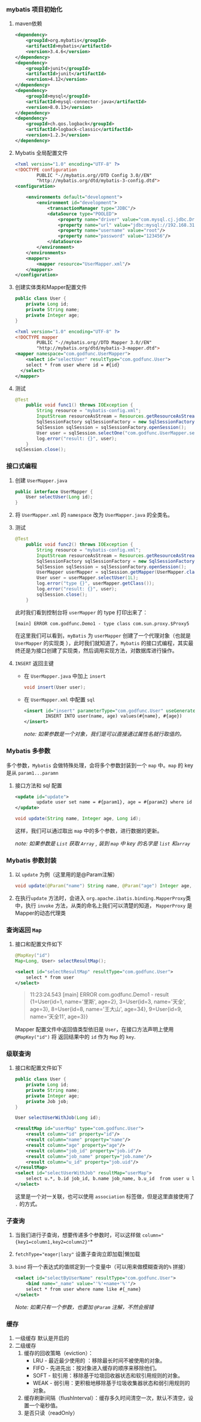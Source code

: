 ### mybatis 项目初始化

1. maven依赖

   ```xml
   <dependency>
       <groupId>org.mybatis</groupId>
       <artifactId>mybatis</artifactId>
       <version>3.4.6</version>
   </dependency>
   <dependency>
       <groupId>junit</groupId>
       <artifactId>junit</artifactId>
       <version>4.12</version>
   </dependency>
   <dependency>
       <groupId>mysql</groupId>
       <artifactId>mysql-connector-java</artifactId>
       <version>8.0.13</version>
   </dependency>
   <dependency>
       <groupId>ch.qos.logback</groupId>
       <artifactId>logback-classic</artifactId>
       <version>1.2.3</version>
   </dependency>
   ```



2. Mybatis 全局配置文件

   ```xml
   <?xml version="1.0" encoding="UTF-8" ?>
   <!DOCTYPE configuration
           PUBLIC "-//mybatis.org//DTD Config 3.0//EN"
           "http://mybatis.org/dtd/mybatis-3-config.dtd">
   <configuration>
   
       <environments default="development">
           <environment id="development">
               <transactionManager type="JDBC"/>
               <dataSource type="POOLED">
                   <property name="driver" value="com.mysql.cj.jdbc.Driver"/>
                   <property name="url" value="jdbc:mysql://192.168.31.136:3306/mybatis"/>
                   <property name="username" value="root"/>
                   <property name="password" value="123456"/>
               </dataSource>
           </environment>
       </environments>
       <mappers>
           <mapper resource="UserMapper.xml"/>
       </mappers>
   </configuration>
   ```



3. 创建实体类和Mapper配置文件

   ```java
   public class User {
       private Long id;
       private String name;
       private Integer age;
   }
   ```

   ```xml
   <?xml version="1.0" encoding="UTF-8" ?>
   <!DOCTYPE mapper
           PUBLIC "-//mybatis.org//DTD Mapper 3.0//EN"
           "http://mybatis.org/dtd/mybatis-3-mapper.dtd">
   <mapper namespace="com.godfunc.UserMapper">
       <select id="selectUser" resultType="com.godfunc.User">
       select * from user where id = #{id}
     </select>
   </mapper>
   ```


4. 测试

   ```java
   @Test
       public void func1() throws IOException {
           String resource = "mybatis-config.xml";
           InputStream resourceAsStream = Resources.getResourceAsStream(resource);
           SqlSessionFactory sqlSessionFactory = new SqlSessionFactoryBuilder().build(resourceAsStream);
           SqlSession sqlSession = sqlSessionFactory.openSession();
           User user = sqlSession.selectOne("com.godfunc.UserMapper.selectUser", 1L);
           log.error("result: {}", user);
       }
   sqlSession.close();
   ```



### 接口式编程

1. 创建 `UserMapper.java` 

   ```java
   public interface UserMapper {
       User selectUser(Long id);
   }
   ```

2. 将 `UserMapper.xml` 的 `namespace` 改为 `UserMapper.java` 的全类名。

3. 测试

   ```java
   @Test
       public void func2() throws IOException {
           String resource = "mybatis-config.xml";
           InputStream resourceAsStream = Resources.getResourceAsStream(resource);
           SqlSessionFactory sqlSessionFactory = new SqlSessionFactoryBuilder().build(resourceAsStream);
           SqlSession sqlSession = sqlSessionFactory.openSession();
           UserMapper userMapper = sqlSession.getMapper(UserMapper.class);
           User user = userMapper.selectUser(1L);
           log.error("type {}", userMapper.getClass());
           log.error("result: {}", user);
           sqlSession.close();
       }
   ```

   此时我们看到控制台将 `userMapper` 的 type 打印出来了：

   ```console
   [main] ERROR com.godfunc.Demo1 - type class com.sun.proxy.$Proxy5
   ```

   在这里我们可以看到，`myBatis`  为 `userMapper` 创建了一个代理对象（也就是 `UserMapper` 的实现类 ），此时我们就知道了，`Mybatis` 的接口式编程，其实最终还是为接口创建了实现类，然后调用实现方法，对数据库进行操作。



4. `INSERT`  返回主键

   * 在 `UserMapper.java` 中加上 `insert`

     ```java
     void insert(User user);
     ```

   * 在 `UserMapper.xml` 中配置 `sql`

     ```xml
     <insert id="insert" parameterType="com.godfunc.User" useGeneratedKeys="true" keyProperty="id">
             INSERT INTO user(name, age) values(#{name}, #{age})
     </insert>
     ```

     *note: 如果参数是一个对象，我们是可以直接通过属性名就行取值的。*



### Mybatis 多参数

多个参数，`Mybatis` 会做特殊处理，会将多个参数封装到一个 `map` 中。`map` 的 key 是从 `param1...paramn`

1. 接口方法和 sql 配置

   ```xml
   <update id="update">
           update user set name = #{param1}, age = #{param2} where id = #{param3}
   </update>
   ```

   ```java
   void update(String name, Integer age, Long id);
   ```

   这样，我们可以通过取出 `map` 中的多个参数，进行数据的更新。

   *note: 如果参数是 `List` 获取 `Array` , 装到 `map` 中 key 的名字是 `list` 和`array`*





### Mybatis 参数封装

1. 以 `update` 为例（这里用的是@Param注解）

   ```java
   void update(@Param("name") String name, @Param("age") Integer age, @Param("id") Long id);
   ```

2. 在执行`update` 方法时，会进入 `org.apache.ibatis.binding.MapperProxy`类中，执行 `invoke` 方法，从类的命名上我们可以清楚的知道， `MapperProxy` 是Mapper的动态代理类





### 查询返回 `Map`

1. 接口和配置文件如下

   ```java
   @MapKey("id")
   Map<Long, User> selectResultMap();
   ```

   ```xml
   <select id="selectResultMap" resultType="com.godfunc.User">
       select * from user
   </select>
   ```

   > 11:23:24.543 [main] ERROR com.godfunc.Demo1 - result {1=User{id=1, name='里斯', age=2}, 3=User{id=3, name='天全', age=3}, 8=User{id=8, name='王大山', age=34}, 9=User{id=9, name='天全11', age=3}}

   Mapper 配置文件中返回值类型依旧是 `User`，在接口方法声明上使用 `@MapKey("id")` 将 返回结果中的 `id` 作为 `Map` 的 `key`.



### 级联查询

1. 接口和配置文件如下

   ```java
   public class User {
       private Long id;
       private String name;
       private Integer age;
       private Job job;
   }
   ```



   ```java
   User selectUserWithJob(Long id);
   ```

   ```xml
   <resultMap id="userMap" type="com.godfunc.User">
       <result column="id" property="id"/>
       <result column="name" property="name"/>
       <result column="age" property="age"/>
       <result column="job_id" property="job.id"/>
       <result column="job_name" property="job.name"/>
       <result column="u_id" property="job.uid"/>
   </resultMap>
   <select id="selectUserWithJob" resultMap="userMap">
       select u.*, b.id job_id, b.name job_name, b.u_id  from user u left join job b on b.u_id = u.id where u.id = #{id}
   </select>
   ```

   这里是一个对一关联，也可以使用 `association` 标签做，但是这里直接使用了 `.` 的方式。



### 子查询

1. 当我们进行子查询，想要传递多个参数时，可以这样做 `column="{key1=column1,key2=column2}"`* 
2. `fetchType="eager|lazy"`  设置子查询立即加载|懒加载

3. `bind` 将一个表达式的值绑定到一个变量中（可以用来做模糊查询的`%` 拼接）

   ```xml
   <select id="selectByUserName" resultType="com.godfunc.User">
       <bind name="_name" value="'%'+name+'%'"/>
       select * from user where name like #{_name}
   </select>
   ```

   *Note: 如果只有一个参数，也要加 `@Param` 注解，不然会报错*



### 缓存

1. 一级缓存 默认是开启的
2. 二级缓存
   1. 缓存的回收策略（eviction）：
      - LRU - 最近最少使用的 ：移除最长时间不被使用的对象。
      - FIFO - 先进先出：按对象进入缓存的顺序来移除他们。
      - SOFT - 软引用：移除基于垃圾回收器状态和软引用规则的对象。
      - WEAK - 弱引用：更积极地移除基于垃圾收集器状态和弱引用规则的对象。
   2. 缓存刷新间隔（flushInterval）：缓存多久时间清空一次，默认不清空，设置一个毫秒值。
   3. 是否只读（readOnly）

